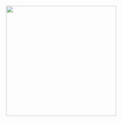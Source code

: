 <a href='https://play.google.com/store/apps/details?id=com.diewland.inputmethodpicker'><img width='300' src='https://play.google.com/intl/en_us/badges/images/generic/en_badge_web_generic.png' /></a>
